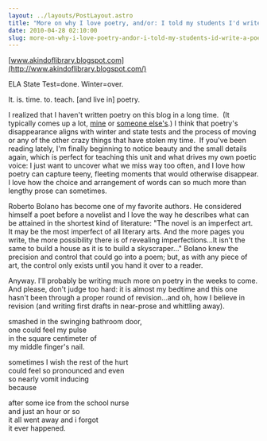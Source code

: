 ```yaml
---
layout: ../layouts/PostLayout.astro
title: "More on why I love poetry, and/or: I told my students I'd write a poem."
date: 2010-04-28 02:10:00
slug: more-on-why-i-love-poetry-andor-i-told-my-students-id-write-a-poem
---
```


[www.akindoflibrary.blogspot.com](http://www.akindoflibrary.blogspot.com/)

ELA State Test=done. Winter=over.

It. is. time. to. teach. \[and live in\] poetry.

I realized that I haven't written poetry on this blog in a long time.  (It typically comes up a lot, [mine](http://akindoflibrary.blogspot.com/search/label/poetry) or [someone else's](http://akindoflibrary.blogspot.com/search/label/other%20people%27s%20poetry).) I think that poetry's disappearance aligns with winter and state tests and the process of moving or any of the other crazy things that have stolen my time.  If you've been reading lately, I'm finally beginning to notice beauty and the small details again, which is perfect for teaching this unit and what drives my own poetic voice: I just want to uncover what we miss way too often, and I love how poetry can capture teeny, fleeting moments that would otherwise disappear. I love how the choice and arrangement of words can so much more than lengthy prose can sometimes.

Roberto Bolano has become one of my favorite authors. He considered himself a poet before a novelist and I love the way he describes what can be attained in the shortest kind of literature: "The novel is an imperfect art. It may be the most imperfect of all literary arts. And the more pages you write, the more possibility there is of revealing imperfections...It isn't the same to build a house as it is to build a skyscraper..." Bolano knew the precision and control that could go into a poem; but, as with any piece of art, the control only exists until you hand it over to a reader.

Anyway. I'll probably be writing much more on poetry in the weeks to come. And please, don't judge too hard: it is almost my bedtime and this one hasn't been through a proper round of revision...and oh, how I believe in revision (and writing first drafts in near-prose and whittling away).

smashed in the swinging bathroom door,  
one could feel my pulse  
in the square centimeter of  
my middle finger's nail.

sometimes I wish the rest of the hurt  
could feel so pronounced and even  
so nearly vomit inducing  
because

after some ice from the school nurse  
and just an hour or so  
it all went away and i forgot  
it ever happened.

